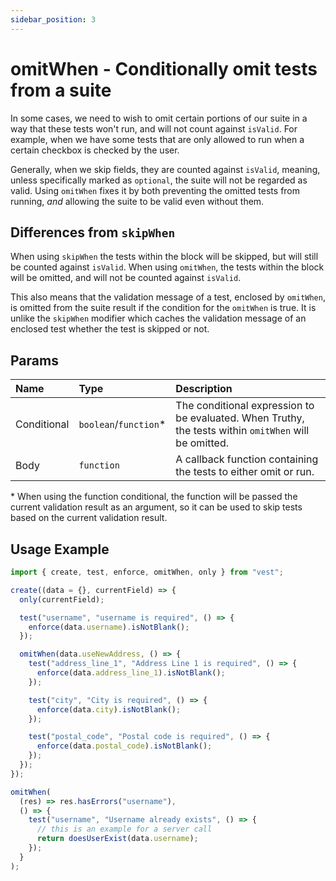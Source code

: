 ```yaml
---
sidebar_position: 3
---
```


# omitWhen - Conditionally omit tests from a suite

In some cases, we need to wish to omit certain portions of our suite in a way that these tests won't run, and will not count against `isValid`. For example, when we have some tests that are only allowed to run when a certain checkbox is checked by the user.

Generally, when we skip fields, they are counted against `isValid`, meaning, unless specifically marked as `optional`, the suite will not be regarded as valid. Using `omitWhen` fixes it by both preventing the omitted tests from running, _and_ allowing the suite to be valid even without them.

## Differences from `skipWhen`

When using `skipWhen` the tests within the block will be skipped, but will still be counted against `isValid`. When using `omitWhen`, the tests within the block will be omitted, and will not be counted against `isValid`.

This also means that the validation message of a test, enclosed by `omitWhen`, is omitted from the suite result if the condition for the `omitWhen` is true. It is unlike the `skipWhen` modifier which caches the validation message of an enclosed test whether the test is skipped or not.

## Params

| Name        | Type                   | Description                                                                                           |
| :---------- | :--------------------- | :---------------------------------------------------------------------------------------------------- |
| Conditional | `boolean`/`function`\* | The conditional expression to be evaluated. When Truthy, the tests within `omitWhen` will be omitted. |
| Body        | `function`             | A callback function containing the tests to either omit or run.                                       |

\* When using the function conditional, the function will be passed the current validation result as an argument, so it can be used to skip tests based on the current validation result.

## Usage Example

```js
import { create, test, enforce, omitWhen, only } from "vest";

create((data = {}, currentField) => {
  only(currentField);

  test("username", "username is required", () => {
    enforce(data.username).isNotBlank();
  });

  omitWhen(data.useNewAddress, () => {
    test("address_line_1", "Address Line 1 is required", () => {
      enforce(data.address_line_1).isNotBlank();
    });

    test("city", "City is required", () => {
      enforce(data.city).isNotBlank();
    });

    test("postal_code", "Postal code is required", () => {
      enforce(data.postal_code).isNotBlank();
    });
  });
});
```

```js
omitWhen(
  (res) => res.hasErrors("username"),
  () => {
    test("username", "Username already exists", () => {
      // this is an example for a server call
      return doesUserExist(data.username);
    });
  }
);
```
